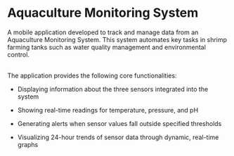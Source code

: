 # Aquaculture Monitoring System

A mobile application developed to track and manage data from an Aquaculture Monitoring System. This system automates key tasks in shrimp farming tanks such as water quality management and environmental control.

<br>
The application provides the following core functionalities:

 
- Displaying information about the three sensors integrated into the system

- Showing real-time readings for temperature, pressure, and pH

- Generating alerts when sensor values fall outside specified thresholds

-	 Visualizing 24-hour trends of sensor data through dynamic, real-time graphs 
